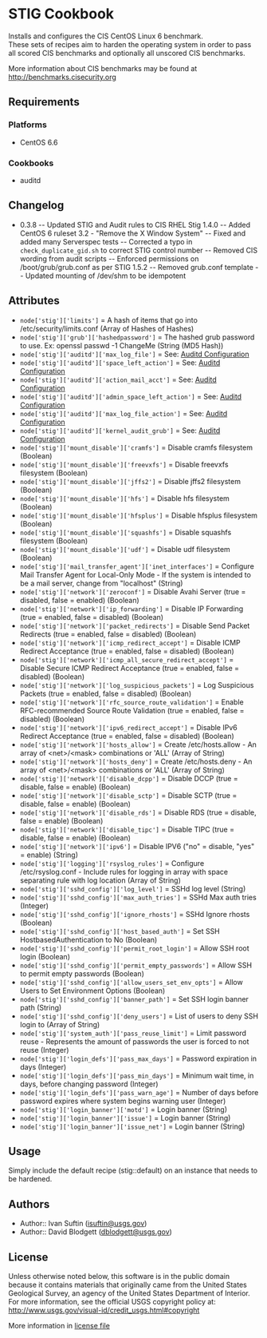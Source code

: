 STIG Cookbook
=============
Installs and configures the CIS CentOS Linux 6 benchmark.  
These sets of recipes aim to harden the operating system in order to pass all scored CIS benchmarks and optionally all unscored CIS benchmarks.

More information about CIS benchmarks may be found at http://benchmarks.cisecurity.org

Requirements
------------
### Platforms
- CentOS 6.6

### Cookbooks
- auditd

Changelog
---------
- 0.3.8
-- Updated STIG and Audit rules to CIS RHEL Stig 1.4.0 
-- Added CentOS 6 ruleset 3.2 - "Remove the X Window System"
-- Fixed and added many Serverspec tests
-- Corrected a typo in `check_duplicate_gid.sh` to correct STIG control number
-- Removed CIS wording from audit scripts
-- Enforced permissions on /boot/grub/grub.conf as per STIG 1.5.2
-- Removed grub.conf template
-- Updated mounting of /dev/shm to be idempotent

Attributes
----------
- `node['stig']['limits']` = A hash of items that go into /etc/security/limits.conf (Array of Hashes of Hashes)
- `node['stig']['grub']['hashedpassword']` = The hashed grub password to use. Ex: openssl passwd -1 ChangeMe (String (MD5 Hash))
- `node['stig']['auditd']['max_log_file']` = See: [Auditd Configuration](http://linux.die.net/man/5/auditd.conf)
- `node['stig']['auditd']['space_left_action']` = See: [Auditd Configuration](http://linux.die.net/man/5/auditd.conf)
- `node['stig']['auditd']['action_mail_acct']` = See: [Auditd Configuration](http://linux.die.net/man/5/auditd.conf)
- `node['stig']['auditd']['admin_space_left_action']` = See: [Auditd Configuration](http://linux.die.net/man/5/auditd.conf)
- `node['stig']['auditd']['max_log_file_action']` = See: [Auditd Configuration](http://linux.die.net/man/5/auditd.conf)
- `node['stig']['auditd']['kernel_audit_grub']` = See: [Auditd Configuration](http://linux.die.net/man/5/auditd.conf)
- `node['stig']['mount_disable']['cramfs']` = Disable cramfs filesystem (Boolean)
- `node['stig']['mount_disable']['freevxfs']` = Disable freevxfs filesystem (Boolean)
- `node['stig']['mount_disable']['jffs2']` = Disable jffs2 filesystem (Boolean)
- `node['stig']['mount_disable']['hfs']` = Disable hfs filesystem (Boolean)
- `node['stig']['mount_disable']['hfsplus']` = Disable hfsplus filesystem (Boolean)
- `node['stig']['mount_disable']['squashfs']` = Disable squashfs filesystem (Boolean)
- `node['stig']['mount_disable']['udf']` = Disable udf filesystem (Boolean)
- `node['stig']['mail_transfer_agent']['inet_interfaces']` = Configure Mail Transfer Agent for Local-Only Mode - If the system is intended to be a mail server, change from "localhost" (String)
- `node['stig']['network']['zeroconf']` = Disable Avahi Server (true = disabled, false = enabled) (Boolean)
- `node['stig']['network']['ip_forwarding']` = Disable IP Forwarding (true = enabled, false = disabled) (Boolean)
- `node['stig']['network']['packet_redirects']` = Disable Send Packet Redirects (true = enabled, false = disabled) (Boolean)
- `node['stig']['network']['icmp_redirect_accept']` = Disable ICMP Redirect Acceptance (true = enabled, false = disabled) (Boolean)
- `node['stig']['network']['icmp_all_secure_redirect_accept']` = Disable Secure ICMP Redirect Acceptance (true = enabled, false = disabled) (Boolean)
- `node['stig']['network']['log_suspicious_packets']` = Log Suspicious Packets (true = enabled, false = disabled) (Boolean)
- `node['stig']['network']['rfc_source_route_validation']` = Enable RFC-recommended Source Route Validation (true = enabled, false = disabled) (Boolean)
- `node['stig']['network']['ipv6_redirect_accept']` = Disable IPv6 Redirect Acceptance (true = enabled, false = disabled) (Boolean)
- `node['stig']['network']['hosts_allow']` = Create /etc/hosts.allow - An array of &lt;net>/&lt;mask> combinations or 'ALL' (Array of String)
- `node['stig']['network']['hosts_deny']` = Create /etc/hosts.deny - An array of &lt;net>/&lt;mask> combinations or 'ALL' (Array of String)
- `node['stig']['network']['disable_dcpp']` = Disable DCCP (true = disable, false = enable) (Boolean)
- `node['stig']['network']['disable_sctp']` = Disable SCTP (true = disable, false = enable) (Boolean)
- `node['stig']['network']['disable_rds']` = Disable RDS (true = disable, false = enable) (Boolean)
- `node['stig']['network']['disable_tipc']` = Disable TIPC (true = disable, false = enable) (Boolean)
- `node['stig']['network']['ipv6']` = Disable IPV6 ("no" = disable, "yes" = enable) (String)
- `node['stig']['logging']['rsyslog_rules']` = Configure /etc/rsyslog.conf - Include rules for logging in array with space separating rule with log location (Array of String)
- `node['stig']['sshd_config']['log_level']` = SSHd log level (String)
- `node['stig']['sshd_config']['max_auth_tries']` = SSHd Max auth tries (Integer)
- `node['stig']['sshd_config']['ignore_rhosts']` = SSHd Ignore rhosts (Boolean)
- `node['stig']['sshd_config']['host_based_auth']` = Set SSH HostbasedAuthentication to No (Boolean)
- `node['stig']['sshd_config']['permit_root_login']` = Allow SSH root login (Boolean)
- `node['stig']['sshd_config']['permit_empty_passwords']` = Allow SSH to permit empty passwords (Boolean)
- `node['stig']['sshd_config']['allow_users_set_env_opts']` = Allow Users to Set Environment Options (Boolean)
- `node['stig']['sshd_config']['banner_path']` = Set SSH login banner path (String)
- `node['stig']['sshd_config']['deny_users']` = List of users to deny SSH login to (Array of String)
- `node['stig']['system_auth']['pass_reuse_limit']` = Limit password reuse - Represents the amount of passwords the user is forced to not reuse (Integer)
- `node['stig']['login_defs']['pass_max_days']` = Password expiration in days (Integer)
- `node['stig']['login_defs']['pass_min_days']` = Minimum wait time, in days, before changing password (Integer)
- `node['stig']['login_defs']['pass_warn_age']` = Number of days before password expires where system begins warning user (Integer)
- `node['stig']['login_banner']['motd']` = Login banner (String)
- `node['stig']['login_banner']['issue']` = Login banner (String)
- `node['stig']['login_banner']['issue_net']` = Login banner (String)

Usage
-----
Simply include the default recipe (stig::default) on an instance that needs to be hardened.
 
Authors
-------
- Author:: Ivan Suftin (<isuftin@usgs.gov>)
- Author:: David Blodgett (<dblodgett@usgs.gov>)

License
-------
Unless otherwise noted below, this software is in the public domain because it contains
materials that originally came from the United States Geological Survey, an agency of the
United States Department of Interior. For more information, see the official USGS
copyright policy at: http://www.usgs.gov/visual-id/credit_usgs.html#copyright

More information in [license file](https://github.com/USGS-WSI-COOKBOOKS/stig/blob/master/LICENSE)